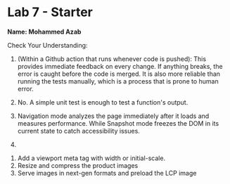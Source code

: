 # Lab 7 - Starter
**Name: Mohammed Azab**

Check Your Understanding: 

1) (Within a Github action that runs whenever code is pushed): This provides immediate feedback on every change. If anything breaks, the error is caught before the code is merged. It is also more reliable than running the tests manually, which is a process that is prone to human error.  

2) No. A simple unit test is enough to test a function's output. 


3) Navigation mode analyzes the page immediately after it loads and measures performance. While Snapshot mode freezes the DOM in its current state to catch accessibility issues. 


4) 
1. Add a viewport meta tag <meta name="viewport"> with width or initial-scale.
2. Resize and compress the product images
3. Serve images in next-gen formats and preload the LCP image







